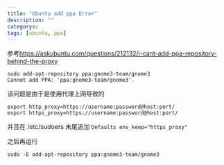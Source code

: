 ```yaml
---
title: "Ubuntu add ppa Error"
description: ""
categorys: 
tags: [ubuntu, ppa]
---
```


参考<https://askubuntu.com/questions/212132/i-cant-add-ppa-repository-behind-the-proxy>

    sudo add-apt-repository ppa:gnome3-team/gnome3
    Cannot add PPA: 'ppa:gnome3-team/gnome3'.

该问题是由于是使用代理上网导致的

    export http_proxy=https://username:password@host:port/
    export https_proxy=https://username:password@host:port/

并且在 /etc/sudoers 末尾追加   `Defaults env_keep="https_proxy"` 

之后再运行

    sudo -E add-apt-repository ppa:gnome3-team/gnome3

    